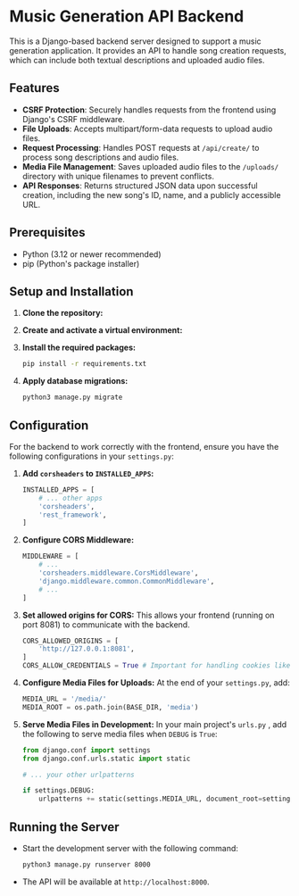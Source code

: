 # Music Generation API Backend

This is a Django-based backend server designed to support a music generation application. It provides an API to handle song creation requests, which can include both textual descriptions and uploaded audio files.

## Features

-   **CSRF Protection**: Securely handles requests from the frontend using Django's CSRF middleware.
-   **File Uploads**: Accepts multipart/form-data requests to upload audio files.
-   **Request Processing**: Handles POST requests at `/api/create/` to process song descriptions and audio files.
-   **Media File Management**: Saves uploaded audio files to the `/uploads/` directory with unique filenames to prevent conflicts.
-   **API Responses**: Returns structured JSON data upon successful creation, including the new song's ID, name, and a publicly accessible URL.

## Prerequisites

-   Python (3.12 or newer recommended)
-   pip (Python's package installer)

## Setup and Installation

1.  **Clone the repository:**

2.  **Create and activate a virtual environment:**

3.  **Install the required packages:**
    ```bash
    pip install -r requirements.txt
    ```

4.  **Apply database migrations:**
    ```bash
    python3 manage.py migrate
    ```

## Configuration

For the backend to work correctly with the frontend, ensure you have the following configurations in your `settings.py`:

1.  **Add `corsheaders` to `INSTALLED_APPS`:**
    ```python
    INSTALLED_APPS = [
        # ... other apps
        'corsheaders',
        'rest_framework',
    ]
    ```

2.  **Configure CORS Middleware:**
    ```python
    MIDDLEWARE = [
        # ...
        'corsheaders.middleware.CorsMiddleware',
        'django.middleware.common.CommonMiddleware',
        # ...
    ]
    ```

3.  **Set allowed origins for CORS:**
    This allows your frontend (running on port 8081) to communicate with the backend.
    ```python
    CORS_ALLOWED_ORIGINS = [
        'http://127.0.0.1:8081',
    ]
    CORS_ALLOW_CREDENTIALS = True # Important for handling cookies like CSRF
    ```

4.  **Configure Media Files for Uploads:**
    At the end of your `settings.py`, add:
    ```python
    MEDIA_URL = '/media/'
    MEDIA_ROOT = os.path.join(BASE_DIR, 'media')
    ```

5.  **Serve Media Files in Development:**
    In your main project's `urls.py` , add the following to serve media files when `DEBUG` is `True`:
    ```python
    from django.conf import settings
    from django.conf.urls.static import static

    # ... your other urlpatterns
    
    if settings.DEBUG:
        urlpatterns += static(settings.MEDIA_URL, document_root=settings.MEDIA_ROOT)
    ```

## Running the Server

-   Start the development server with the following command:
    ```bash
    python3 manage.py runserver 8000
    ```
-   The API will be available at `http://localhost:8000`.

